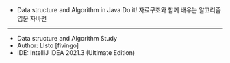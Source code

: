 * Data structure and Algorithm in Java
  Do it! 자료구조와 함께 배우는 알고리즘 입문 자바편   
<hr/>

* Data structure and Algorithm Study
* Author: LIsto [fivingo]
* IDE: IntelliJ IDEA 2021.3 (Ultimate Edition)    
